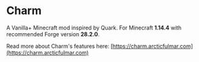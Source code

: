 # Charm

A Vanilla+ Minecraft mod inspired by Quark.  For Minecraft **1.14.4** with recommended Forge version **28.2.0**.

Read more about Charm's features here: [https://charm.arcticfulmar.com](https://charm.arcticfulmar.com)